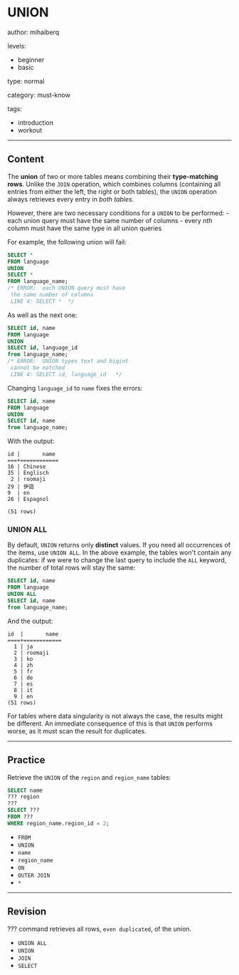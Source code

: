 # UNION
author: mihaiberq

levels:
  - beginner
  - basic

type: normal

category: must-know

tags:
  - introduction
  - workout

---
## Content

The **union** of two or more tables means combining their **type-matching rows**. Unlike the `JOIN` operation, which combines columns (containing all entries from either the left, the right or both tables), the `UNION` operation always retrieves every entry in *both tables*.

However, there are two necessary conditions for a `UNION` to be performed:
    - each union query must have the same number of columns
    - every *nth* column must have the same type in all union queries

For example, the following union will fail:
```SQL
SELECT *
FROM language
UNION
SELECT *
FROM language_name;
/* ERROR:  each UNION query must have
 the same number of columns
 LINE 4: SELECT *  */

```
As well as the next one:
```SQL
SELECT id, name
FROM language
UNION
SELECT id, language_id
from language_name;
/* ERROR:  UNION types text and bigint
 cannot be matched
 LINE 4: SELECT id, language_id   */
```
Changing `language_id` to `name` fixes the errors:
```SQL
SELECT id, name
FROM language
UNION
SELECT id, name
from language_name;
```
With the output:
```
id |       name       
===+============
16 | Chinese
35 | Englisch
 2 | roomaji
29 | 伊語
9  | en
26 | Espagnol

(51 rows)
```

### UNION ALL

By default, `UNION` returns only **distinct** values. If you need all occurrences of the items, use `UNION ALL`. In the above example, the tables won't contain any duplicates: if we were to change the last query to include the `ALL` keyword, the number of total rows will stay the same:
```SQL
SELECT id, name
FROM language
UNION ALL
SELECT id, name
from language_name;
```
And the output:
```
id  |       name       
====+============
  1 | ja
  2 | roomaji
  3 | ko
  4 | zh
  5 | fr
  6 | de
  7 | es
  8 | it
  9 | en
(51 rows)
```

For tables where data singularity is not always the case, the results might be different. An immediate consequence of this is that `UNION` performs worse, as it must scan the result for duplicates.

---
## Practice

Retrieve the `UNION` of the `region` and `region_name` tables:

```SQL
SELECT name
??? region
???
SELECT ???
FROM ???
WHERE region_name.region_id = 2;
```

* `FROM`
* `UNION`
* `name`
* `region_name`
* `ON`
* `OUTER JOIN`
* `*`

---
## Revision

??? command retrieves all rows, `even duplicated`, of the union.

* `UNION ALL`
* `UNION`
* `JOIN`
* `SELECT`
